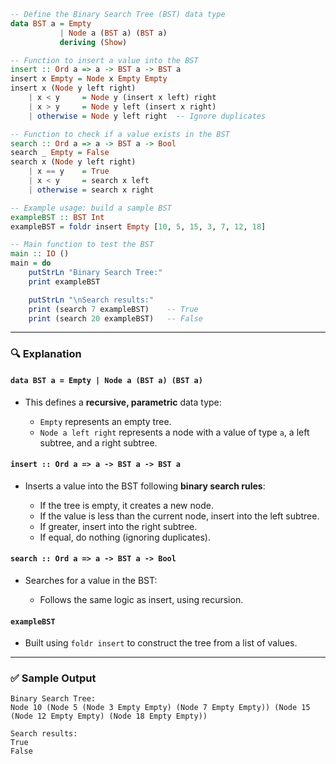 ```haskell
-- Define the Binary Search Tree (BST) data type
data BST a = Empty
           | Node a (BST a) (BST a)
           deriving (Show)

-- Function to insert a value into the BST
insert :: Ord a => a -> BST a -> BST a
insert x Empty = Node x Empty Empty
insert x (Node y left right)
    | x < y     = Node y (insert x left) right
    | x > y     = Node y left (insert x right)
    | otherwise = Node y left right  -- Ignore duplicates

-- Function to check if a value exists in the BST
search :: Ord a => a -> BST a -> Bool
search _ Empty = False
search x (Node y left right)
    | x == y    = True
    | x < y     = search x left
    | otherwise = search x right

-- Example usage: build a sample BST
exampleBST :: BST Int
exampleBST = foldr insert Empty [10, 5, 15, 3, 7, 12, 18]

-- Main function to test the BST
main :: IO ()
main = do
    putStrLn "Binary Search Tree:"
    print exampleBST

    putStrLn "\nSearch results:"
    print (search 7 exampleBST)    -- True
    print (search 20 exampleBST)   -- False
```

---

### 🔍 Explanation

#### `data BST a = Empty | Node a (BST a) (BST a)`

* This defines a **recursive, parametric** data type:

  * `Empty` represents an empty tree.
  * `Node a left right` represents a node with a value of type `a`, a left subtree, and a right subtree.

#### `insert :: Ord a => a -> BST a -> BST a`

* Inserts a value into the BST following **binary search rules**:

  * If the tree is empty, it creates a new node.
  * If the value is less than the current node, insert into the left subtree.
  * If greater, insert into the right subtree.
  * If equal, do nothing (ignoring duplicates).

#### `search :: Ord a => a -> BST a -> Bool`

* Searches for a value in the BST:

  * Follows the same logic as insert, using recursion.

#### `exampleBST`

* Built using `foldr insert` to construct the tree from a list of values.

---

### ✅ Sample Output

```
Binary Search Tree:
Node 10 (Node 5 (Node 3 Empty Empty) (Node 7 Empty Empty)) (Node 15 (Node 12 Empty Empty) (Node 18 Empty Empty))

Search results:
True
False
